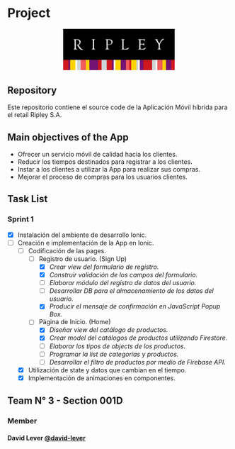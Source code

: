 # Project

<p align="center">
  <img src="https://github.com/david-lever/ripleyapp/blob/main/src/assets/logos/Ripley_logo.svg" width="50%" height="50%" />
</p>

## Repository

Este repositorio contiene el source code de la Aplicación Móvil híbrida para el retail Ripley S.A.

## Main objectives of the App

- Ofrecer un servicio móvil de calidad hacia los clientes.
- Reducir los tiempos destinados para registrar a los clientes.
- Instar a los clientes a utilizar la App para realizar sus compras.
- Mejorar el proceso de compras para los usuarios clientes.

## Task List

### Sprint 1

- [x] Instalación del ambiente de desarrollo Ionic.
- [ ] Creación e implementación de la App en Ionic.
  - [ ] Codificación de las pages.
    - [ ] Registro de usuario. (Sign Up)
      - [x] _Crear view del formulario de registro._
      - [x] _Construir validación de los campos del formulario._
      - [ ] _Elaborar módulo del registro de datos del usuario._
      - [ ] _Desarrollar DB para el almacenamiento de los datos del usuario._
      - [x] _Producir el mensaje de confirmación en JavaScript Popup Box._
    - [ ] Página de Inicio. (Home)
      - [x] _Diseñar view del catálogo de productos._
      - [x] _Crear model del catálogos de productos utilizando Firestore._
      - [ ] _Elaborar los tipos de objects de los productos._
      - [ ] _Programar la list de categorías y productos._
      - [ ] _Desarrollar el filtro de productos por medio de Firebase API._
  - [x] Utilización de state y datos que cambian en el tiempo.
  - [x] Implementación de animaciones en componentes.

## Team N° 3 - Section 001D

### Member

#### David Lever [@david-lever](https://github.com/david-lever)
